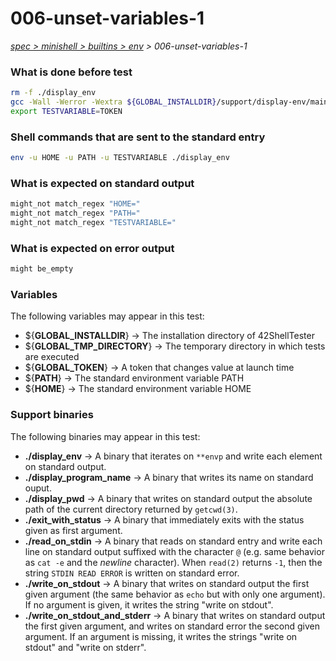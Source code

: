 # 006-unset-variables-1

*[spec > minishell > builtins > env](..) > 006-unset-variables-1*

### What is done before test

```bash
rm -f ./display_env
gcc -Wall -Werror -Wextra ${GLOBAL_INSTALLDIR}/support/display-env/main.c -o ./display_env
export TESTVARIABLE=TOKEN

```

### Shell commands that are sent to the standard entry

```bash
env -u HOME -u PATH -u TESTVARIABLE ./display_env

```

### What is expected on standard output

```bash
might_not match_regex "HOME="
might_not match_regex "PATH="
might_not match_regex "TESTVARIABLE="

```

### What is expected on error output

```bash
might be_empty
```

### Variables

The following variables may appear in this test:

* ${**GLOBAL_INSTALLDIR**} -> The installation directory of 42ShellTester
* ${**GLOBAL_TMP_DIRECTORY**} -> The temporary directory in which tests are executed
* ${**GLOBAL_TOKEN**} -> A token that changes value at launch time
* ${**PATH**} -> The standard environment variable PATH
* ${**HOME**} -> The standard environment variable HOME

### Support binaries

The following binaries may appear in this test:


* **./display_env** -> A binary that iterates on `**envp` and write each element on standard output.
* **./display_program_name** -> A binary that writes its name on standard ouput.
* **./display_pwd** -> A binary that writes on standard output the absolute path of the current directory returned by `getcwd(3)`.
* **./exit_with_status** -> A binary that immediately exits with the status given as first argument.
* **./read_on_stdin** -> A binary that reads on standard entry and write each line on standard output suffixed with the character `@` (e.g. same behavior as `cat -e` and the *newline* character). When `read(2)` returns `-1`, then the string `STDIN READ ERROR` is written on standard error.
* **./write_on_stdout** -> A binary that writes on standard output the first given argument (the same behavior as `echo` but with only one argument). If no argument is given, it writes the string "write on stdout".
* **./write_on_stdout_and_stderr** -> A binary that writes on standard output the first given argument, and writes on standard error the second given argument. If an argument is missing, it writes the strings "write on stdout" and "write on stderr".
